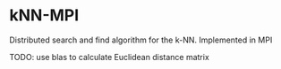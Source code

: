 # kNN-MPI
Distributed search and find algorithm for the k-NN. Implemented in MPI

TODO: use blas to calculate Euclidean distance matrix
